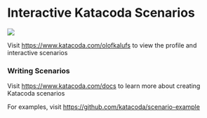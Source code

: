 # Interactive Katacoda Scenarios

[![](http://shields.katacoda.com/katacoda/olofkalufs/count.svg)](https://www.katacoda.com/olofkalufs "Get your profile on Katacoda.com")

Visit https://www.katacoda.com/olofkalufs to view the profile and interactive scenarios

### Writing Scenarios
Visit https://www.katacoda.com/docs to learn more about creating Katacoda scenarios

For examples, visit https://github.com/katacoda/scenario-example
